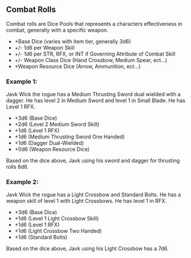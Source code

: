 ## Combat Rolls

Combat rolls are Dice Pools that represents a characters effectiveness in combat, generally with a specific weapon.

- +Base Dice (varies with item tier, generally 3d6)
- +/- 1d6 per Weapon Skill
- +/- 1d6 per STR, RFX, or INT if Governing Attribute of Combat Skill
- +/- Weapon Class Dice (Hand Crossbow, Medium Spear, ect...)
- +Weapon Resource Dice (Arrow, Ammunition, ect...)

### Example 1:

Javk Wick the rogue has a Medium Thrusting Sword dual wielded with a dagger. He has level 2 in Medium Sword and level 1 in Small Blade. He has Level 1 RFX.

- +3d6 (Base Dice)
- +2d6 (Level 2 Medium Sword Skill)
- +1d6 (Level 1 RFX)
- +1d6 (Medium Thrusting Sword One Handed)
- +1d6 (Dagger Dual-Wielded)
- +0d6 (Weapon Resource Dice)

Based on the dice above, Javk using his sword and dagger for thrusting rolls 8d6.

### Example 2:

Javk Wick the rogue has a Light Crossbow and Standard Bolts. He has a weapon skill of level 1 with Light Crossbows. He has level 1 in RFX.

- +3d6 (Base Dice)
- +1d6 (Level 1 Light Crossbow Skill)
- +1d6 (Level 1 RFX)
- +1d6 (Light Crossbow Two Handed)
- +1d6 (Standard Bolts)

Based on the dice above, Javk using his Light Crossbow has a 7d6.
